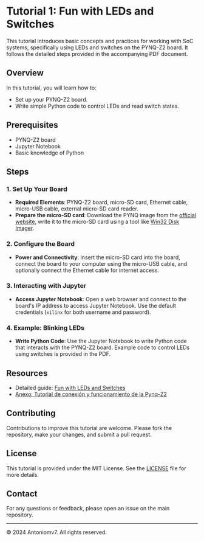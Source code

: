 # Tutorial 1: Fun with LEDs and Switches

This tutorial introduces basic concepts and practices for working with SoC systems, specifically using LEDs and switches on the PYNQ-Z2 board. It follows the detailed steps provided in the accompanying PDF document.

## Overview

In this tutorial, you will learn how to:
- Set up your PYNQ-Z2 board.
- Write simple Python code to control LEDs and read switch states.

## Prerequisites

- PYNQ-Z2 board
- Jupyter Notebook
- Basic knowledge of Python

## Steps

### 1. Set Up Your Board
- **Required Elements**: PYNQ-Z2 board, micro-SD card, Ethernet cable, micro-USB cable, external micro-SD card reader.
- **Prepare the micro-SD card**: Download the PYNQ image from the [official website](http://www.pynq.io/board.html), write it to the micro-SD card using a tool like [Win32 Disk Imager](https://win32diskimager.download/).

### 2. Configure the Board
- **Power and Connectivity**: Insert the micro-SD card into the board, connect the board to your computer using the micro-USB cable, and optionally connect the Ethernet cable for internet access.

### 3. Interacting with Jupyter
- **Access Jupyter Notebook**: Open a web browser and connect to the board's IP address to access Jupyter Notebook. Use the default credentials (`xilinx` for both username and password).

### 4. Example: Blinking LEDs
- **Write Python Code**: Use the Jupyter Notebook to write Python code that interacts with the PYNQ-Z2 board. Example code to control LEDs using switches is provided in the PDF.

## Resources

- Detailed guide: [Fun with LEDs and Switches](https://blog.umer-farooq.com/a-pynq-z2-guide-for-absolute-dummies-part-i-fun-with-leds-and-switches-47dd76abf9a9)
- [Anexo: Tutorial de conexión y funcionamiento de la Pynq-Z2](../Anexo.%20Tutorial%20de%20conexi%C3%B3n%20y%20funcionamiento%20de%20la%20Pynq-Z2.pdf)

## Contributing

Contributions to improve this tutorial are welcome. Please fork the repository, make your changes, and submit a pull request.

## License

This tutorial is provided under the MIT License. See the [LICENSE](../../LICENSE) file for more details.

## Contact

For any questions or feedback, please open an issue on the main repository.

---

© 2024 Antoniomv7. All rights reserved.
